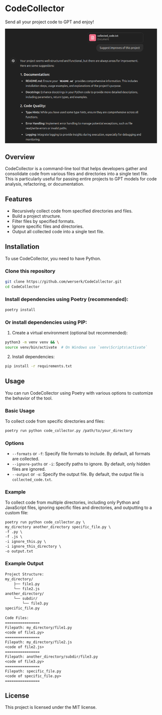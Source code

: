 # CodeCollector

Send all your project code to GPT and enjoy!

![image](.images/img.png)

## Overview

CodeCollector is a command-line tool that helps developers gather and consolidate code from various files and
directories into a single text file. This is particularly useful for passing entire projects to GPT models for code
analysis, refactoring, or documentation.

## Features

- Recursively collect code from specified directories and files.
- Build a project structure.
- Filter files by specified formats.
- Ignore specific files and directories.
- Output all collected code into a single text file.

## Installation

To use CodeCollector, you need to have Python.

### Clone this repository

```sh
git clone https://github.com/werserk/CodeCollector.git
cd CodeCollector
```

### Install dependencies using Poetry (recommended):

```sh
poetry install
```

### Or install dependencies using PIP:

1. Create a virtual environment (optional but recommended):

```sh
python3 -m venv venv && \
source venv/bin/activate  # On Windows use `venv\Scripts\activate`
```

2. Install dependencies:

```sh
pip install -r requirements.txt
```

## Usage

You can run CodeCollector using Poetry with various options to customize the behavior of the tool.

### Basic Usage

To collect code from specific directories and files:

```sh
poetry run python code_collector.py /path/to/your_directory
```

### Options

* `--formats` or `-f`: Specify file formats to include. By default, all formats are collected.
* `--ignore-paths` or `-i`: Specify paths to ignore. By default, only hidden files
  are ignored.
* `--output` or `-o`: Specify the output file. By default, the output file is `collected_code.txt`.

### Example

To collect code from multiple directories, including only Python and JavaScript files, ignoring specific files and
directories, and outputting to a custom file:

```shell
poetry run python code_collector.py \
my_directory another_directory specific_file.py \
-f .py \
-f .js \
-i ignore_this.py \
-i ignore_this_directory \
-o output.txt
```

### Example Output

```
Project Structure:
my_directory/
    ├── file1.py
    └── file2.js
another_directory/
    └── subdir/
        └── file3.py
specific_file.py

Code Files:
================
Filepath: my_directory/file1.py
<code of file1.py>
================
Filepath: my_directory/file2.js
<code of file2.js>
================
Filepath: another_directory/subdir/file3.py
<code of file3.py>
================
Filepath: specific_file.py
<code of specific_file.py>
================
```

## License

This project is licensed under the MIT license.
